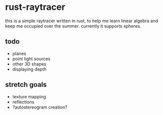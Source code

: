 # rust-raytracer
this is a simple raytracer written in rust, to help me learn linear algebra and keep me occupied over the summer.
currently it supports spheres.

## todo
* planes
* point light sources
* other 3D shapes
* displaying depth

## stretch goals
* texture mapping
* reflections
* ?autostereogram creation?
